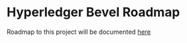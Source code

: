 # Hyperledger Bevel Roadmap

Roadmap to this project will be documented [here](https://hyperledger-bevel.readthedocs.io/en/latest/references/roadmap/)